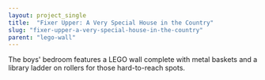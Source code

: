 ```yaml
---
layout: project_single
title:  "Fixer Upper: A Very Special House in the Country"
slug: "fixer-upper-a-very-special-house-in-the-country"
parent: "lego-wall"
---
```

The boys' bedroom features a LEGO wall complete with metal baskets and a library ladder on rollers for those hard-to-reach spots.